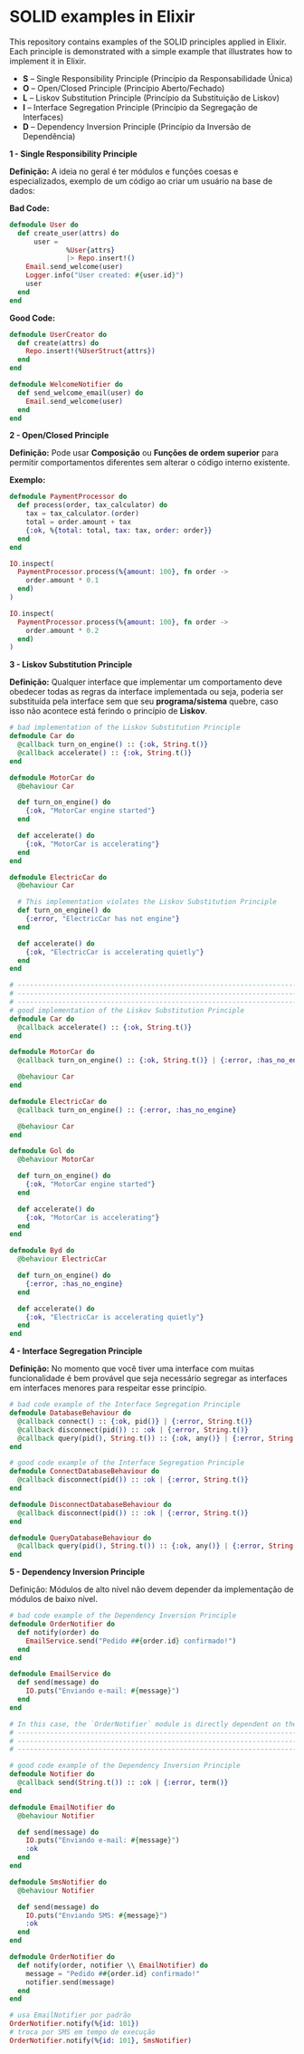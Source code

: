 # SOLID examples in Elixir

This repository contains examples of the SOLID principles applied in Elixir. Each principle is demonstrated with a simple example that illustrates how to implement it in Elixir.

- **S** – Single Responsibility Principle (Princípio da Responsabilidade Única)
- **O** – Open/Closed Principle (Princípio Aberto/Fechado)
- **L** – Liskov Substitution Principle (Princípio da Substituição de Liskov)
- **I** – Interface Segregation Principle (Princípio da Segregação de Interfaces)
- **D** – Dependency Inversion Principle (Princípio da Inversão de Dependência)

**1 - Single Responsibility Principle**

**Definição:** A ideia no geral é ter módulos e funções coesas e especializados, exemplo de um código ao criar um usuário na base de dados:

**Bad Code:**

```elixir
defmodule User do
  def create_user(attrs) do
	  user =
			  %User{attrs}
			  |> Repo.insert!()
    Email.send_welcome(user)
    Logger.info("User created: #{user.id}")
    user
  end
end
```

**Good Code:**

```elixir
defmodule UserCreator do
  def create(attrs) do
    Repo.insert!(%UserStruct{attrs})
  end
end

defmodule WelcomeNotifier do
  def send_welcome_email(user) do
    Email.send_welcome(user)
  end
end
```

**2 - Open/Closed Principle**

**Definição:** Pode usar **Composição** ou **Funções de ordem superior** para permitir comportamentos diferentes sem alterar o código interno existente.

**Exemplo:**

```elixir
defmodule PaymentProcessor do
  def process(order, tax_calculator) do
    tax = tax_calculator.(order)
    total = order.amount + tax
    {:ok, %{total: total, tax: tax, order: order}}
  end
end

IO.inspect(
  PaymentProcessor.process(%{amount: 100}, fn order ->
    order.amount * 0.1
  end)
)

IO.inspect(
  PaymentProcessor.process(%{amount: 100}, fn order ->
    order.amount * 0.2
  end)
)
```

**3 - Liskov Substitution Principle**

**Definição:** Qualquer interface que implementar um comportamento deve obedecer todas as regras da interface implementada ou seja, poderia ser substituída pela interface sem que seu **programa/sistema** quebre, caso isso não acontece está ferindo o princípio de **Liskov**.

```elixir
# bad implementation of the Liskov Substitution Principle
defmodule Car do
  @callback turn_on_engine() :: {:ok, String.t()}
  @callback accelerate() :: {:ok, String.t()}
end

defmodule MotorCar do
  @behaviour Car

  def turn_on_engine() do
    {:ok, "MotorCar engine started"}
  end

  def accelerate() do
    {:ok, "MotorCar is accelerating"}
  end
end

defmodule ElectricCar do
  @behaviour Car

  # This implementation violates the Liskov Substitution Principle
  def turn_on_engine() do
    {:error, "ElectricCar has not engine"}
  end

  def accelerate() do
    {:ok, "ElectricCar is accelerating quietly"}
  end
end

# -------------------------------------------------------------------------------------
# -------------------------------------------------------------------------------------
# -------------------------------------------------------------------------------------
# good implementation of the Liskov Substitution Principle
defmodule Car do
  @callback accelerate() :: {:ok, String.t()}
end

defmodule MotorCar do
  @callback turn_on_engine() :: {:ok, String.t()} | {:error, :has_no_engine}

  @behaviour Car
end

defmodule ElectricCar do
  @callback turn_on_engine() :: {:error, :has_no_engine}

  @behaviour Car
end

defmodule Gol do
  @behaviour MotorCar

  def turn_on_engine() do
    {:ok, "MotorCar engine started"}
  end

  def accelerate() do
    {:ok, "MotorCar is accelerating"}
  end
end

defmodule Byd do
  @behaviour ElectricCar

  def turn_on_engine() do
    {:error, :has_no_engine}
  end

  def accelerate() do
    {:ok, "ElectricCar is accelerating quietly"}
  end
end
```

**4 - Interface Segregation Principle**

**Definição:** No momento que você tiver uma interface com muitas funcionalidade é bem provável que seja necessário segregar as interfaces em interfaces menores para respeitar esse princípio.

```elixir
# bad code example of the Interface Segregation Principle
defmodule DatabaseBehaviour do
  @callback connect() :: {:ok, pid()} | {:error, String.t()}
  @callback disconnect(pid()) :: :ok | {:error, String.t()}
  @callback query(pid(), String.t()) :: {:ok, any()} | {:error, String.t()}
end

# good code example of the Interface Segregation Principle
defmodule ConnectDatabaseBehaviour do
  @callback disconnect(pid()) :: :ok | {:error, String.t()}
end

defmodule DisconnectDatabaseBehaviour do
  @callback disconnect(pid()) :: :ok | {:error, String.t()}
end

defmodule QueryDatabaseBehaviour do
  @callback query(pid(), String.t()) :: {:ok, any()} | {:error, String.t()}
end
```

**5 - Dependency Inversion Principle**

Definição: Módulos de alto nível não devem depender da implementação de módulos de baixo nível.

```elixir
# bad code example of the Dependency Inversion Principle
defmodule OrderNotifier do
  def notify(order) do
    EmailService.send("Pedido ##{order.id} confirmado!")
  end
end

defmodule EmailService do
  def send(message) do
    IO.puts("Enviando e-mail: #{message}")
  end
end

# In this case, the `OrderNotifier` module is directly dependent on the `EmailService` module.
# ------------------------------------------------------------------------------------------------
# ------------------------------------------------------------------------------------------------
# ------------------------------------------------------------------------------------------------

# good code example of the Dependency Inversion Principle
defmodule Notifier do
  @callback send(String.t()) :: :ok | {:error, term()}
end

defmodule EmailNotifier do
  @behaviour Notifier

  def send(message) do
    IO.puts("Enviando e-mail: #{message}")
    :ok
  end
end

defmodule SmsNotifier do
  @behaviour Notifier

  def send(message) do
    IO.puts("Enviando SMS: #{message}")
    :ok
  end
end

defmodule OrderNotifier do
  def notify(order, notifier \\ EmailNotifier) do
    message = "Pedido ##{order.id} confirmado!"
    notifier.send(message)
  end
end

# usa EmailNotifier por padrão
OrderNotifier.notify(%{id: 101})
# troca por SMS em tempo de execução
OrderNotifier.notify(%{id: 101}, SmsNotifier)

```

